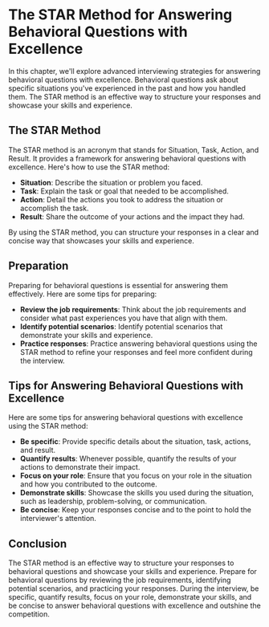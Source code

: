 The STAR Method for Answering Behavioral Questions with Excellence
===============================================================================================================================

In this chapter, we'll explore advanced interviewing strategies for answering behavioral questions with excellence. Behavioral questions ask about specific situations you've experienced in the past and how you handled them. The STAR method is an effective way to structure your responses and showcase your skills and experience.

The STAR Method
---------------

The STAR method is an acronym that stands for Situation, Task, Action, and Result. It provides a framework for answering behavioral questions with excellence. Here's how to use the STAR method:

* **Situation**: Describe the situation or problem you faced.
* **Task**: Explain the task or goal that needed to be accomplished.
* **Action**: Detail the actions you took to address the situation or accomplish the task.
* **Result**: Share the outcome of your actions and the impact they had.

By using the STAR method, you can structure your responses in a clear and concise way that showcases your skills and experience.

Preparation
-----------

Preparing for behavioral questions is essential for answering them effectively. Here are some tips for preparing:

* **Review the job requirements**: Think about the job requirements and consider what past experiences you have that align with them.
* **Identify potential scenarios**: Identify potential scenarios that demonstrate your skills and experience.
* **Practice responses**: Practice answering behavioral questions using the STAR method to refine your responses and feel more confident during the interview.

Tips for Answering Behavioral Questions with Excellence
-------------------------------------------------------

Here are some tips for answering behavioral questions with excellence using the STAR method:

* **Be specific**: Provide specific details about the situation, task, actions, and result.
* **Quantify results**: Whenever possible, quantify the results of your actions to demonstrate their impact.
* **Focus on your role**: Ensure that you focus on your role in the situation and how you contributed to the outcome.
* **Demonstrate skills**: Showcase the skills you used during the situation, such as leadership, problem-solving, or communication.
* **Be concise**: Keep your responses concise and to the point to hold the interviewer's attention.

Conclusion
----------

The STAR method is an effective way to structure your responses to behavioral questions and showcase your skills and experience. Prepare for behavioral questions by reviewing the job requirements, identifying potential scenarios, and practicing your responses. During the interview, be specific, quantify results, focus on your role, demonstrate your skills, and be concise to answer behavioral questions with excellence and outshine the competition.
